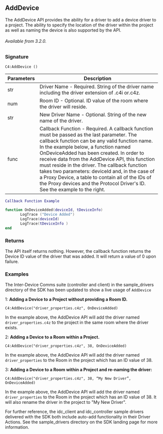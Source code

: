 ## AddDevice

The AddDevice API provides the ability for a driver to add a device driver to a project. The ability to specify the location of the driver within the project as well as naming the device is also supported by the API.

###### Available from 3.2.0.


### Signature

`C4:AddDevice ()`


| Parameters | Description |
| --- | --- |
| str | Driver Name - Required. String of the driver name including the driver extension of .c4i or.c4z. |
| num | Room ID - Optional. ID value of the room where the driver will reside. |
| str | New Driver Name - Optional. String of the new name of the driver. |
| func | Callback Function - Required. A callback function must be passed as the last parameter. The callback function can be any valid function name. In the example below, a function named OnDeviceAdded has been created. In order to receive data from the AddDevice API, this function  must reside in the driver. The callback function takes two parameters: deviceId and, in the case of a Proxy Device, a table to contain all of the IDs of the Proxy devices and the Protocol Driver's ID. See the example to the right. |

```lua
Callback Function Example

function OnDeviceAdded(deviceId, tDeviceInfo)
       LogTrace ("Device Added")
       LogTrace(deviceId)
       LogTrace(tDeviceInfo )
end
```


### Returns
The API itself returns nothing. However, the callback function returns the Device ID value of the driver that was added. It will return a value of 0 upon failure.


### Examples
The Inter-Device Comms suite (controller and client) in the sample\_drivers directory of the SDK has been updated to show a live usage of `AddDevice`

1: **Adding a Device to a Project without providing a Room ID.**

`C4:AddDevice("driver_properties.c4z", OnDeviceAdded)`

In the example above, the AddDevice API will add the driver named `driver_properties.c4z` to the project in the same room where the driver exists.

2: **Adding a Device to a Room within a Project.**

`C4:AddDevice("driver_properties.c4z", 38, OnDeviceAdded)`

In the example above, the AddDevice API will add the driver named `driver_properties` to the Room in the project which has an ID value of 38.

3: **Adding a Device to a Room within a Project and re-naming the driver:**

`C4:AddDevice("driver_properties.c4z", 38, “My New Driver”, OnDeviceAdded)`

In the example above, the AddDevice API will add the driver named `driver_properties` to the Room in the project which has an ID value of 38. It will also rename the driver in the project to "My New Driver".


For further reference, the idc\_client and idc\_controller sample drivers delivered with the SDK both include auto-add functionality in their Driver Actions. See the sample\_drivers directory on the SDK landing page for more information.

